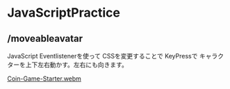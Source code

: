 # JavaScriptPractice

## /moveableavatar

JavaScript Eventlistenerを使って
CSSを変更することで
KeyPressで
キャラクターを上下左右動かす。左右にも向きます。

[Coin-Game-Starter.webm](https://user-images.githubusercontent.com/105863111/210945090-fa6065ab-a2ab-4487-8907-34058c0acebc.webm)
